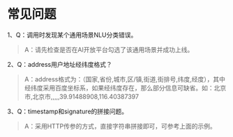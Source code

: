 # 常见问题
 1、Q：调用时发现某个通用场景NLU分类错误。
> A：请先检查是否在AI开放平台勾选了该通用场景并成功上线。

   2、Q：address用户地址经纬度格式？
> A：address格式为：（国家,省份,城市,区/镇,街道,街排号,纬度,经度），其中经纬度采用百度坐标系，如果经纬度存在，那么部分信息可缺省。如：北京市,北京市,,,,,39.91488908,116.40387397

   3、Q：timestamp和signature的拼接问题。
> A：采用HTTP传参的方式，直接字符串拼接即可，可参考上面的示例。
